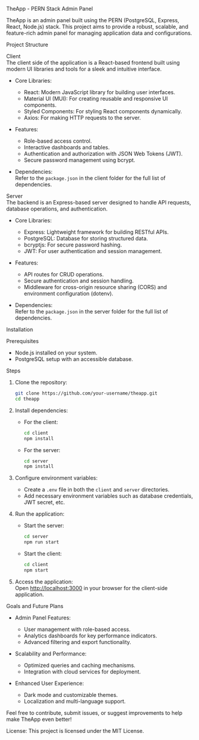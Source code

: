  TheApp - PERN Stack Admin Panel  

TheApp is an admin panel built using the PERN (PostgreSQL, Express, React, Node.js) stack. This project aims to provide a robust, scalable, and feature-rich admin panel for managing application data and configurations.  

 Project Structure  

 Client  
The client side of the application is a React-based frontend built using modern UI libraries and tools for a sleek and intuitive interface.  

- Core Libraries:  
  - React: Modern JavaScript library for building user interfaces.  
  - Material UI (MUI): For creating reusable and responsive UI components.  
  - Styled Components: For styling React components dynamically.  
  - Axios: For making HTTP requests to the server.  

- Features:  
  - Role-based access control.  
  - Interactive dashboards and tables.  
  - Authentication and authorization with JSON Web Tokens (JWT).  
  - Secure password management using bcrypt.  

- Dependencies:  
  Refer to the `package.json` in the client folder for the full list of dependencies.  

 Server  
The backend is an Express-based server designed to handle API requests, database operations, and authentication.  

- Core Libraries:  
  - Express: Lightweight framework for building RESTful APIs.  
  - PostgreSQL: Database for storing structured data.  
  - bcryptjs: For secure password hashing.  
  - JWT: For user authentication and session management.  

- Features:  
  - API routes for CRUD operations.  
  - Secure authentication and session handling.  
  - Middleware for cross-origin resource sharing (CORS) and environment configuration (dotenv).  

- Dependencies:  
  Refer to the `package.json` in the server folder for the full list of dependencies.  

 Installation  

 Prerequisites  
- Node.js installed on your system.  
- PostgreSQL setup with an accessible database.  

 Steps  

1. Clone the repository:  
   ```bash  
   git clone https://github.com/your-username/theapp.git  
   cd theapp  
   ```  

2. Install dependencies:  
   - For the client:  
     ```bash  
     cd client  
     npm install  
     ```  
   - For the server:  
     ```bash  
     cd server  
     npm install  
     ```  

3. Configure environment variables:  
   - Create a `.env` file in both the `client` and `server` directories.  
   - Add necessary environment variables such as database credentials, JWT secret, etc.  

4. Run the application:  
   - Start the server:  
     ```bash  
     cd server  
     npm run start  
     ```  
   - Start the client:  
     ```bash  
     cd client  
     npm start  
     ```  

5. Access the application:  
   Open [http://localhost:3000](http://localhost:3000) in your browser for the client-side application.  

 Goals and Future Plans  

- Admin Panel Features:  
  - User management with role-based access.  
  - Analytics dashboards for key performance indicators.  
  - Advanced filtering and export functionality.  

- Scalability and Performance:  
  - Optimized queries and caching mechanisms.  
  - Integration with cloud services for deployment.  

- Enhanced User Experience:  
  - Dark mode and customizable themes.  
  - Localization and multi-language support.  

Feel free to contribute, submit issues, or suggest improvements to help make TheApp even better!  

License: This project is licensed under the MIT License.  
